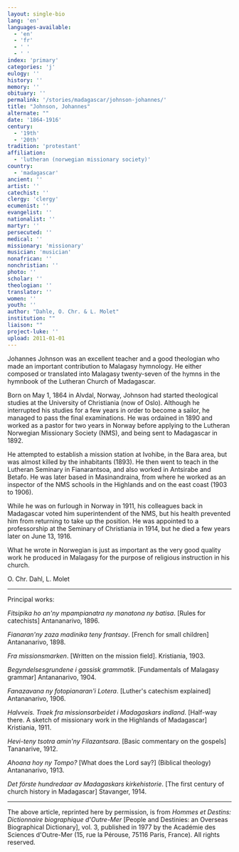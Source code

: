 ```yaml
---
layout: single-bio
lang: 'en'
languages-available:
  - 'en'
  - 'fr'
  - ' '
  - ' '
index: 'primary'
categories: 'j'
eulogy: ''
history: ''
memory: ''
obituary: ''
permalink: '/stories/madagascar/johnson-johannes/'
title: "Johnson, Johannes"
alternate: ""
date: '1864-1916'
century:
  - '19th'
  - '20th'
tradition: 'protestant'
affiliation:
  - 'lutheran (norwegian missionary society)'
country:
  - 'madagascar'
ancient: ''
artist: ''
catechist: ''
clergy: 'clergy'
ecumenist: ''
evangelist: ''
nationalist: ''
martyr: ''
persecuted: ''
medical: ''
missionary: 'missionary'
musician: 'musician'
nonafrican: ''
nonchristian: ''
photo: ''
scholar: ''
theologian: ''
translator: ''
women: ''
youth: ''
author: "Dahle, O. Chr. & L. Molet"
institution: ""
liaison: ""
project-luke: ''
upload: 2011-01-01
---
```




Johannes Johnson was an excellent teacher and a good theologian who made an important contribution to Malagasy hymnology. He either composed or translated into Malagasy twenty-seven of the hymns in the hymnbook of the Lutheran Church of Madagascar.

Born on May 1, 1864 in Alvdal, Norway, Johnson had started theological studies at the University of Christiania (now of Oslo). Although he interrupted his studies for a few years in order to become a sailor, he managed to pass the final examinations. He was ordained in 1890 and worked as a pastor for two years in Norway before applying to the Lutheran Norwegian Missionary Society (NMS), and being sent to Madagascar in 1892.

He attempted to establish a mission station at Ivohibe, in the Bara area, but was almost killed by the inhabitants (1893). He then went to teach in the Lutheran Seminary in Fianarantsoa, and also worked in Antsirabe and Betafo. He was later based in Masinandraina, from where he worked as an inspector of the NMS schools in the Highlands and on the east coast (1903 to 1906).

While he was on furlough in Norway in 1911, his colleagues back in Madagascar voted him superintendent of the NMS, but his health prevented him from returning to take up the position. He was appointed to a professorship at the Seminary of Christiania in 1914, but he died a few years later on June 13, 1916.

What he wrote in Norwegian is just as important as the very good quality work he produced in Malagasy for the purpose of religious instruction in his church.

O. Chr. Dahl, L. Molet

---

Principal works:

*Fitsipika ho an'ny mpampianatra ny manatona ny batisa*. [Rules for catechists] Antananarivo, 1896.

*Fianaran'ny zaza madinika teny frantsay*. [French for small children] Antananarivo, 1898.

*Fra missionsmarken*. [Written on the mission field]. Kristiania, 1903.

*Begyndelsesgrundene i gassisk grammatik*. [Fundamentals of Malagasy grammar] Antananarivo, 1904.

*Fanazavana ny fotopianaran'i Lotera*. [Luther's catechism explained] Antananarivo, 1906.

*Halvveis. Traek fra missionsarbeidet i Madagaskars indland*. [Half-way there. A sketch of missionary work in the Highlands of Madagascar] Kristiania, 1911.

*Hevi-teny tsotra amin'ny Filazantsara*. [Basic commentary on the gospels] Tananarive, 1912.

*Ahoana hoy ny Tompo?* [What does the Lord say?] (Biblical theology) Antananarivo, 1913.

*Det förste hundredaar av Madagaskars kirkehistorie*. [The first century of church history in Madagascar] Stavanger, 1914.

---

The above article, reprinted here by permission, is from *Hommes et Destins: Dictionnaire biographique d'Outre-Mer* [People and Destinies: an Overseas Biographical Dictionary], vol. 3, published in 1977 by the Académie des Sciences d'Outre-Mer (15, rue la Pérouse, 75116 Paris, France). All rights reserved.
